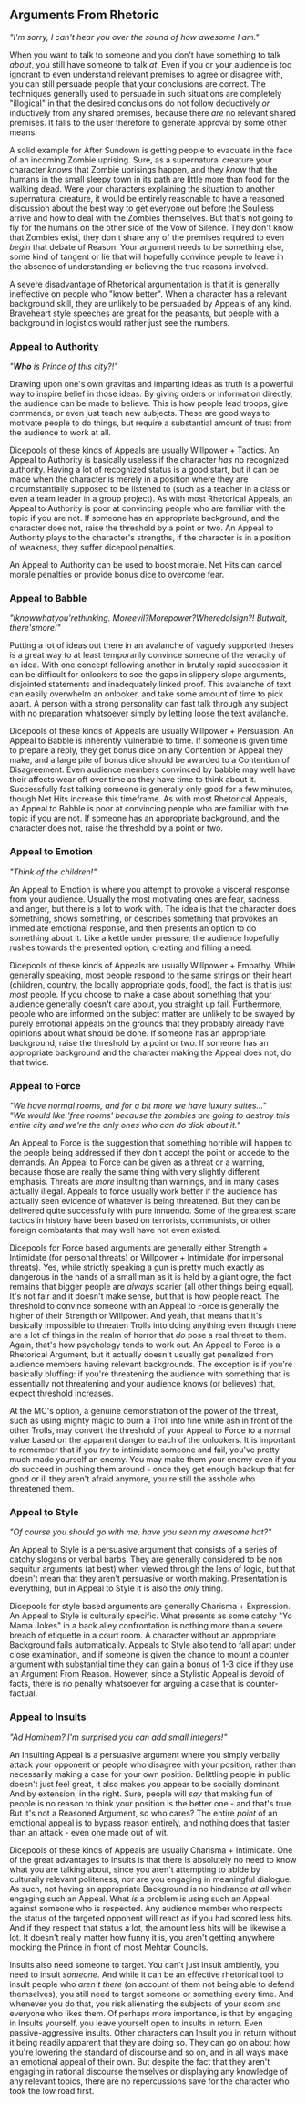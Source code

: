 ## Arguments From Rhetoric
_"I'm sorry, I can't hear you over the sound of how awesome I am."_

When you want to talk to someone and you don't have something to talk _about_, you still have someone to talk _at_. Even if you or your audience is too ignorant to even understand relevant premises to agree or disagree with, you can still persuade people that your conclusions are correct. The techniques generally used to persuade in such situations are completely "illogical" in that the desired conclusions do not follow deductively _or_ inductively from any shared premises, because there _are_ no relevant shared premises. It falls to the user therefore to generate approval by some other means.

A solid example for After Sundown is getting people to evacuate in the face of an incoming Zombie uprising. Sure, as a supernatural creature your character _knows_ that Zombie uprisings happen, and they _know_ that the humans in the small sleepy town in its path are little more than food for the walking dead. Were your characters explaining the situation to another supernatural creature, it would be entirely reasonable to have a reasoned discussion about the best way to get everyone out before the Soulless arrive and how to deal with the Zombies themselves. But that's not going to fly for the humans on the other side of the Vow of Silence. They don't know that Zombies exist, they don't share any of the premises required to even _begin_ that debate of Reason. Your argument needs to be something else, some kind of tangent or lie that will hopefully convince people to leave in the absence of understanding or believing the true reasons involved.

A severe disadvantage of Rhetorical argumentation is that it is generally ineffective on people who "know better". When a character has a relevant background skill, they are unlikely to be persuaded by Appeals of any kind. Braveheart style speeches are great for the peasants, but people with a background in logistics would rather just see the numbers.

### Appeal to Authority
_"**Who** is Prince of this city?!"_

Drawing upon one's own gravitas and imparting ideas as truth is a powerful way to inspire belief in those ideas. By giving orders or information directly, the audience can be made to believe. This is how people lead troops, give commands, or even just teach new subjects. These are good ways to motivate people to do things, but require a substantial amount of trust from the audience to work at all.

Dicepools of these kinds of Appeals are usually Willpower + Tactics. An Appeal to Authority is basically useless if the character _has_ no recognized authority. Having a lot of recognized status is a good start, but it can be made when the character is merely in a position where they are circumstantially supposed to be listened to (such as a teacher in a class or even a team leader in a group project). As with most Rhetorical Appeals, an Appeal to Authority is poor at convincing people who are familiar with the topic if you are not. If someone has an appropriate background, and the character does not, raise the threshold by a point or two. An Appeal to Authority plays to the character's strengths, if the character is in a position of weakness, they suffer dicepool penalties.

An Appeal to Authority can be used to boost morale. Net Hits can cancel morale penalties or provide bonus dice to overcome fear.

### Appeal to Babble
_"Iknowwhatyou'rethinking. Moreevil?Morepower?WheredoIsign?! Butwait, there'smore!"_

Putting a lot of ideas out there in an avalanche of vaguely supported theses is a great way to at least temporarily convince someone of the veracity of an idea. With one concept following another in brutally rapid succession it can be difficult for onlookers to see the gaps in slippery slope arguments, disjointed statements and inadequately linked proof. This avalanche of text can easily overwhelm an onlooker, and take some amount of time to pick apart. A person with a strong personality can fast talk through any subject with no preparation whatsoever simply by letting loose the text avalanche.

Dicepools of these kinds of Appeals are usually Willpower + Persuasion. An Appeal to Babble is inherently vulnerable to time. If someone is given time to prepare a reply, they get bonus dice on any Contention or Appeal they make, and a large pile of bonus dice should be awarded to a Contention of Disagreement. Even audience members convinced by babble may well have their affects wear off over time as they have time to think about it. Successfully fast talking someone is generally only good for a few minutes, though Net Hits increase this timeframe. As with most Rhetorical Appeals, an Appeal to Babble is poor at convincing people who are familiar with the topic if you are not. If someone has an appropriate background, and the character does not, raise the threshold by a point or two.

### Appeal to Emotion
_"Think of the children!"_

An Appeal to Emotion is where you attempt to provoke a visceral response from your audience. Usually the most motivating ones are fear, sadness, and anger, but there is a lot to work with. The idea is that the character does something, shows something, or describes something that provokes an immediate emotional response, and then presents an option to do something about it. Like a kettle under pressure, the audience hopefully rushes towards the presented option, creating and filling a need.

Dicepools of these kinds of Appeals are usually Willpower + Empathy. While generally speaking, most people respond to the same strings on their heart (children, country, the locally appropriate gods, food), the fact is that is just _most_ people. If you choose to make a case about something that your audience generally doesn't care about, you straight up fail. Furthermore, people who are informed on the subject matter are unlikely to be swayed by purely emotional appeals on the grounds that they probably already have opinions about what should be done. If someone has an appropriate background, raise the threshold by a point or two. If someone has an appropriate background and the character making the Appeal does not, do that twice.

### Appeal to Force
_"We have normal rooms, and for a bit more we have luxury suites..."_<br />
_"We would like 'free rooms' because the zombies are going to destroy this entire city and we're the only ones who can do dick about it."_

An Appeal to Force is the suggestion that something horrible will happen to the people being addressed if they don't accept the point or accede to the demands. An Appeal to Force can be given as a threat or a warning, because those are really the same thing with very slightly different emphasis. Threats are _more_ insulting than warnings, and in many cases actually illegal. Appeals to force usually work better if the audience has actually seen evidence of whatever is being threatened. But they can be delivered quite successfully with pure innuendo. Some of the greatest scare tactics in history have been based on terrorists, communists, or other foreign combatants that may well have not even existed.

Dicepools for Force based arguments are generally either Strength + Intimidate (for personal threats) or Willpower + Intimidate (for impersonal threats). Yes, while strictly speaking a gun is pretty much exactly as dangerous in the hands of a small man as it is held by a giant ogre, the fact remains that bigger people are _always_ scarier (all other things being equal). It's not fair and it doesn't make sense, but that is how people react. The threshold to convince someone with an Appeal to Force is generally the higher of their Strength or Willpower. And yeah, that means that it's basically impossible to threaten Trolls into doing anything even though there are a lot of things in the realm of horror that _do_ pose a real threat to them. Again, that's how psychology tends to work out. An Appeal to Force is a Rhetorical Argument, but it actually doesn't usually get penalized from audience members having relevant backgrounds. The exception is if you're basically bluffing: if you're threatening the audience with something that is essentially not threatening and your audience knows (or believes) that, expect threshold increases.

At the MC's option, a genuine demonstration of the power of the threat, such as using mighty magic to burn a Troll into fine white ash in front of the other Trolls, may convert the threshold of your Appeal to Force to a normal value based on the apparent danger to each of the onlookers. It is important to remember that if you _try_ to intimidate someone and fail, you've pretty much made yourself an enemy. You may make them your enemy even if you _do_ succeed in pushing them around - once they get enough backup that for good or ill they aren't afraid anymore, you're still the asshole who threatened them.

### Appeal to Style
_"Of course you should go with me, have you seen my awesome hat?"_

An Appeal to Style is a persuasive argument that consists of a series of catchy slogans or verbal barbs. They are generally considered to be non sequitur arguments (at best) when viewed through the lens of logic, but that doesn't mean that they aren't persuasive or worth making. Presentation is everything, but in Appeal to Style it is also the _only_ thing.

Dicepools for style based arguments are generally Charisma + Expression. An Appeal to Style is culturally specific. What presents as some catchy "Yo Mama Jokes" in a back alley confrontation is nothing more than a severe breach of etiquette in a court room. A character without an appropriate Background fails automatically. Appeals to Style also tend to fall apart under close examination, and if someone is given the chance to mount a counter argument with substantial time they can gain a bonus of 1-3 dice if they use an Argument From Reason. However, since a Stylistic Appeal is devoid of facts, there is no penalty whatsoever for arguing a case that is counter-factual.

### Appeal to Insults
_"Ad Hominem? I'm surprised you can add small integers!"_

An Insulting Appeal is a persuasive argument where you simply verbally attack your opponent or people who disagree with your position, rather than necessarily making a case for your own position. Belittling people in public doesn't just feel great, it also makes you appear to be socially dominant. And by extension, in the right. Sure, people will _say_ that making fun of people is no reason to think your position is the better one - and that's true. But it's not a Reasoned Argument, so who cares? The entire _point_ of an emotional appeal is to bypass reason entirely, and nothing does that faster than an attack - even one made out of wit.

Dicepools of these kinds of Appeals are usually Charisma + Intimidate. One of the great advantages to insults is that there is absolutely no need to know what you are talking about, since you aren't attempting to abide by culturally relevant politeness, nor are you engaging in meaningful dialogue. As such, not having an appropriate Background is no hindrance _at all_ when engaging such an Appeal. What _is_ a problem is using such an Appeal against someone who is respected. Any audience member who respects the status of the targeted opponent will react as if you had scored less hits. And if they respect that status a lot, the amount less hits will be likewise a lot. It doesn't really matter how funny it is, you aren't getting anywhere mocking the Prince in front of most Mehtar Councils.

Insults also need someone to target. You can't just insult ambiently, you need to insult _someone_. And while it can be an effective rhetorical tool to insult people who _aren't there_ (on account of them not being able to defend themselves), you still need to target someone or something every time. And whenever you do that, you risk alienating the subjects of your scorn and everyone who likes them. Of perhaps more importance, is that by engaging in Insults yourself, you leave yourself open to insults in return. Even passive-aggressive insults. Other characters can Insult you in return without it being readily apparent that they are doing so. They can go on about how you're lowering the standard of discourse and so on, and in all ways make an emotional appeal of their own. But despite the fact that they aren't engaging in rational discourse themselves or displaying any knowledge of any relevant topics, there are no repercussions save for the character who took the low road first.

